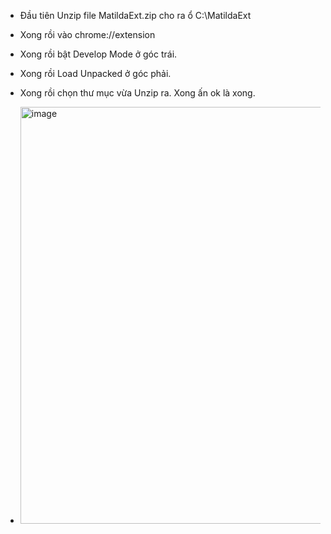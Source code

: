 * Đầu tiên Unzip file MatildaExt.zip cho ra ổ C:\MatildaExt
* Xong rồi vào chrome://extension
* Xong rồi bật Develop Mode ở góc trái.
* Xong rồi Load Unpacked ở góc phải. 
* Xong rồi chọn thư mục vừa Unzip ra. Xong ấn ok là xong.

* <img width="1600" height="667" alt="image" src="https://github.com/user-attachments/assets/fe7618c4-2ac7-48cb-a5b9-642e959df517" />



